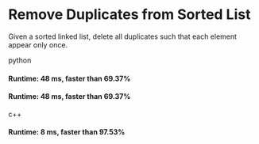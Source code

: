 # Remove Duplicates from Sorted List

Given a sorted linked list, delete all duplicates such that each element appear only once.

python

#### Runtime: 48 ms, faster than 69.37%
#### Runtime: 48 ms, faster than 69.37%

c++

#### Runtime: 8 ms, faster than 97.53%
